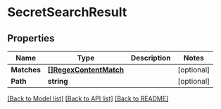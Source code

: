 # SecretSearchResult

## Properties

Name | Type | Description | Notes
------------ | ------------- | ------------- | -------------
**Matches** | [**[]RegexContentMatch**](RegexContentMatch.md) |  | [optional] 
**Path** | **string** |  | [optional] 

[[Back to Model list]](../README.md#documentation-for-models) [[Back to API list]](../README.md#documentation-for-api-endpoints) [[Back to README]](../README.md)


